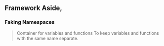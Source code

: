 ## Framework Aside, 

### Faking Namespaces 
> Container for variables and functions
> To keep variables and functions with the same name separate.